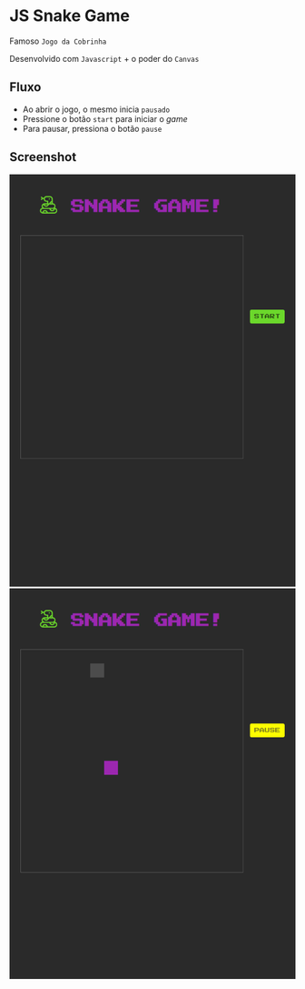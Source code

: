 # JS Snake Game

Famoso `Jogo da Cobrinha`

Desenvolvido com `Javascript` + o poder do `Canvas`

## Fluxo

- Ao abrir o jogo, o mesmo inicia `pausado`
- Pressione o botão `start` para iniciar o *game*
- Para pausar, pressiona o botão `pause`

## Screenshot

![Tela Inicial do jogo - Começar](https://raw.githubusercontent.com/laisfrigerio/js-snake-game/master/screenshot/snake-game-start.png)
![Tela Inicial do jogo - Pausar](https://raw.githubusercontent.com/laisfrigerio/js-snake-game/master/screenshot/snake-game-pause.png)
